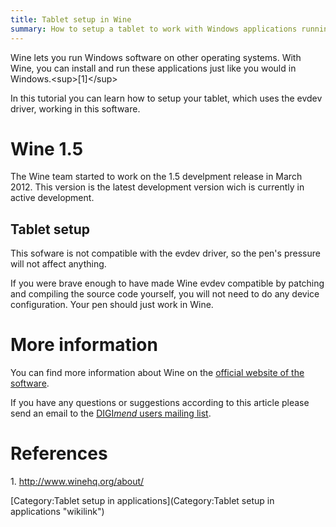 ```yaml
---
title: Tablet setup in Wine
summary: How to setup a tablet to work with Windows applications running under Wine
---
```

Wine lets you run Windows software on other operating systems. With
Wine, you can install and run these applications just like you would in
Windows.\<sup\>[1]\</sup\>

In this tutorial you can learn how to setup your tablet, which uses the
evdev driver, working in this software.

Wine 1.5
========

The Wine team started to work on the 1.5 develpment release in March
2012. This version is the latest development version wich is currently
in active development.

Tablet setup
------------

This sofware is not compatible with the evdev driver, so the pen's
pressure will not affect anything.

If you were brave enough to have made Wine evdev compatible by patching
and compiling the source code yourself, you will not need to do any
device configuration. Your pen should just work in Wine.

More information
================

You can find more information about Wine on the [official website of the
software](http://www.winehq.org/).

If you have any questions or suggestions according to this article
please send an email to the [DIGI*mend* users mailing
list](mailto:digimend-users@lists.sourceforge.net).

References
==========

1\. <http://www.winehq.org/about/>

[Category:Tablet setup in
applications](Category:Tablet setup in applications "wikilink")

